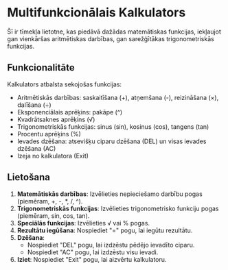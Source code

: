 # Multifunkcionālais Kalkulators

Šī ir tīmekļa lietotne, kas piedāvā dažādas matemātiskas funkcijas, iekļaujot gan vienkāršas aritmētiskas darbības, gan sarežģītākas trigonometriskās funkcijas. 

## Funkcionalitāte

Kalkulators atbalsta sekojošas funkcijas:
- Aritmētiskās darbības: saskaitīšana (+), atņemšana (-), reizināšana (×), dalīšana (÷)
- Eksponenciālais aprēķins: pakāpe (^)
- Kvadrātsaknes aprēķins (√)
- Trigonometriskās funkcijas: sinus (sin), kosinus (cos), tangens (tan)
- Procentu aprēķins (%)
- Ievades dzēšana: atsevišķu ciparu dzēšana (DEL) un visas ievades dzēšana (AC)
- Izeja no kalkulatora (Exit)

## Lietošana

1. **Matemātiskās darbības**: Izvēlieties nepieciešamo darbību pogas (piemēram, +, -, *, /, ^).
2. **Trigonometriskās funkcijas**: Izvēlieties trigonometrisko funkciju pogas (piemēram, sin, cos, tan).
3. **Speciālās funkcijas**: Izvēlieties √ vai % pogas.
4. **Rezultātu iegūšana**: Nospiediet "=" pogu, lai iegūtu rezultātu.
5. **Dzēšana**: 
   - Nospiediet "DEL" pogu, lai izdzēstu pēdējo ievadīto ciparu.
   - Nospiediet "AC" pogu, lai izdzēstu visu ievadi.
6. **Iziet**: Nospiediet "Exit" pogu, lai aizvērtu kalkulatoru.
